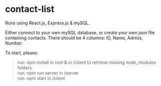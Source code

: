 # contact-list

Runs using React.js, Express.js & mySQL. 

Either connect to your own mySQL database, or create your own json file containing contacts. There should be 4 columns: ID, Name, Adress, Number.

To start, please: 
> run: npm install in root & in /client to retrieve missing node_modules folders. <br/>
> run: npm run server in /server <br/>
> run: npm start in /client 
